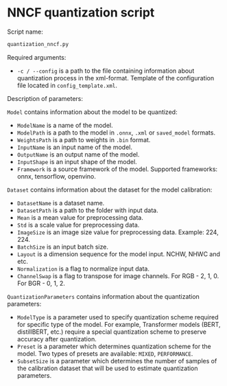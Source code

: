 # NNCF quantization script

Script name:

```bash
quantization_nncf.py
```

Required arguments:

- `-c / --config` is a path to the file containing information
  about quantization process in the xml-format. Template of the configuration file
  located in `config_template.xml`.

Description of parameters:

`Model` contains information about the model to be quantized:
- `ModelName` is a name of the model.
- `ModelPath` is a path to the model in `.onnx`, `.xml` or `saved_model` formats.
- `WeightsPath` is a path to weights in `.bin` format.
- `InputName` is an input name of the model.
- `OutputName` is an output name of the model.
- `InputShape` is an input shape of the model.
- `Framework` is a source framework of the model.
  Supported frameworks: onnx, tensorflow, openvino.

`Dataset` contains information about the dataset for the model calibration:
- `DatasetName` is a dataset name.
- `DatasetPath` is a path to the folder with input data.
- `Mean` is a mean value for preprocessing data.
- `Std` is a scale value for preprocessing data.
- `ImageSize` is an image size value for preprocessing data. Example: 224, 224.
- `BatchSize` is an input batch size.
- `Layout` is a dimension sequence for the model input. NCHW, NHWC and etc.
- `Normalization` is a flag to normalize input data.
- `ChannelSwap` is a flag to transpose for image channels. For RGB - 2, 1, 0. For BGR - 0, 1, 2.

`QuantizationParameters` contains information about the quantization parameters:
- `ModelType` is a parameter used to specify quantization scheme required for specific type of the model.
  For example, Transformer models (BERT, distillBERT, etc.) require a special quantization
  scheme to preserve accuracy after quantization.
- `Preset` is a parameter which determines quantization scheme for the model.
  Two types of presets are available: `MIXED`, `PERFORMANCE`.
- `SubsetSize` is a parameter which determines the number of samples of the calibration dataset
  that will be used to estimate quantization parameters.
